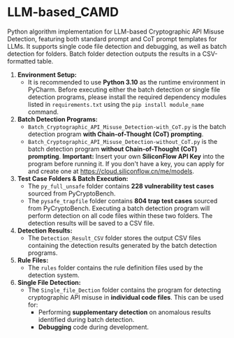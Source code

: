 # LLM-based_CAMD
Python algorithm implementation for LLM-based Cryptographic API Misuse Detection, featuring both standard prompt and CoT prompt templates for LLMs. It supports single code file detection and debugging, as well as batch detection for folders. Batch folder detection outputs the results in a CSV-formatted table.
1. **Environment Setup:**
   - It is recommended to use **Python 3.10** as the runtime environment in PyCharm. Before executing either the batch detection or single file detection programs, please install the required dependency modules listed in `requirements.txt` using the `pip install module_name` command.
2. **Batch Detection Programs:**
   - `Batch_Cryptographic_API_Misuse_Detection-with_CoT.py` is the batch detection program **with Chain-of-Thought (CoT) prompting**.
   - `Batch_Cryptographic_API_Misuse_Detection-without_CoT.py` is the batch detection program **without Chain-of-Thought (CoT) prompting**.
     **Important:** Insert your own **SiliconFlow API Key** into the program before running it. If you don't have a key, you can apply for and create one at <https://cloud.siliconflow.cn/me/models>.
3. **Test Case Folders & Batch Execution:**
   - The `py_full_unsafe` folder contains **228 vulnerability test cases** sourced from PyCryptoBench.
   - The `pysafe_trapfile` folder contains **804 trap test cases** sourced from PyCryptoBench.
     Executing a batch detection program will perform detection on all code files within these two folders. The detection results will be saved to a CSV file.
4. **Detection Results:**
   - The `Detection_Result_CSV` folder stores the output CSV files containing the detection results generated by the batch detection programs.
5. **Rule Files:**
   - The `rules` folder contains the rule definition files used by the detection system.
6. **Single File Detection:**
   - The `Single_file_Dection` folder contains the program for detecting cryptographic API misuse in **individual code files**. This can be used for:
     - Performing **supplementary detection** on anomalous results identified during batch detection.
     - **Debugging** code during development.
